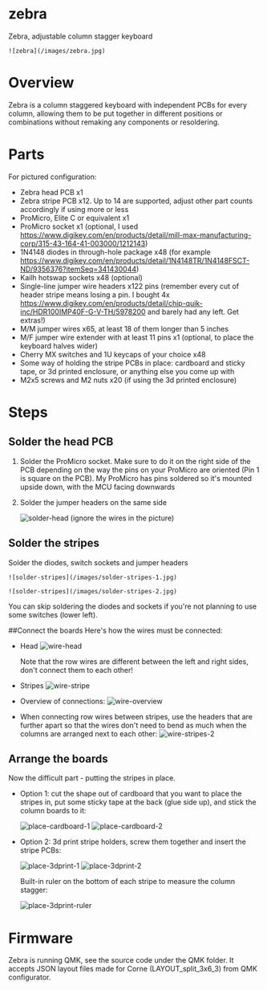 # zebra
Zebra, adjustable column stagger keyboard

	![zebra](/images/zebra.jpg)


# Overview
Zebra is a column staggered keyboard with independent PCBs for every column, allowing them to be put together in different positions or combinations without remaking any components or resoldering.

# Parts
For pictured configuration:
- Zebra head PCB x1
- Zebra stripe PCB x12. Up to 14 are supported, adjust other part counts accordingly if using more or less
- ProMicro, Elite C or equivalent x1
- ProMicro socket x1 (optional, I used https://www.digikey.com/en/products/detail/mill-max-manufacturing-corp/315-43-164-41-003000/1212143)
- 1N4148 diodes in through-hole package x48 (for example https://www.digikey.com/en/products/detail/1N4148TR/1N4148FSCT-ND/9356376?itemSeq=341430044)
- Kailh hotswap sockets x48 (optional)
- Single-line jumper wire headers x122 pins (remember every cut of header stripe means losing a pin. I bought 4x https://www.digikey.com/en/products/detail/chip-quik-inc/HDR100IMP40F-G-V-TH/5978200 and barely had any left. Get extras!)
- M/M jumper wires x65, at least 18 of them longer than 5 inches
- M/F jumper wire extender with at least 11 pins x1 (optional, to place the keyboard halves wider)
- Cherry MX switches and 1U keycaps of your choice x48
- Some way of holding the stripe PCBs in place: cardboard and sticky tape, or 3d printed enclosure, or anything else you come up with
- M2x5 screws and M2 nuts x20 (if using the 3d printed enclosure)
	
# Steps
## Solder the head PCB
1. Solder the ProMicro socket. Make sure to do it on the right side of the PCB depending on the way the pins on your ProMicro are oriented (Pin 1 is square on the PCB). My ProMicro has pins soldered so it's mounted upside down, with the MCU facing downwards
2. Solder the jumper headers on the same side
	
	![solder-head](/images/solder-head.jpg)
	(ignore the wires in the picture)
	
## Solder the stripes
Solder the diodes, switch sockets and jumper headers
	
	![solder-stripes](/images/solder-stripes-1.jpg)

	![solder-stripes](/images/solder-stripes-2.jpg)
	
You can skip soldering the diodes and sockets if you're not planning to use some switches (lower left).
	
##Connect the boards
Here's how the wires must be connected:
- Head
	![wire-head](/images/wire-head.jpg)

	Note that the row wires are different between the left and right sides, don't connect them to each other!

- Stripes
	![wire-stripe](/images/wire-stripe.jpg)

- Overview of connections:
	![wire-overview](/images/wire-overview.jpg)
	
- When connecting row wires between stripes, use the headers that are further apart so that the wires don't need to bend as much when the columns are arranged next to each other:
	![wire-stripes-2](/images/wire-stripes-2.jpg)

	
## Arrange the boards
Now the difficult part - putting the stripes in place.

- Option 1: cut the shape out of cardboard that you want to place the stripes in, put some sticky tape at the back (glue side up), and stick the column boards to it:
	
	![place-cardboard-1](/images/place-cardboard-1.jpg)
	![place-cardboard-2](/images/place-cardboard-2.jpg)
	
- Option 2: 3d print stripe holders, screw them together and insert the stripe PCBs:
	
	![place-3dprint-1](/images/place-3dprint-1.jpg)
	![place-3dprint-2](/images/place-3dprint-2.jpg)
	
	Built-in ruler on the bottom of each stripe to measure the column stagger:
	
	![place-3dprint-ruler](/images/place-3dprint-ruler.jpg)

# Firmware
Zebra is running QMK, see the source code under the QMK folder. It accepts JSON layout files made for Corne (LAYOUT_split_3x6_3) from QMK configurator.